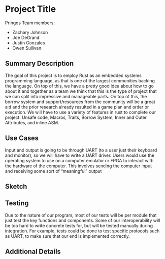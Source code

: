 # Project Title
Pringos
Team members:

- Zachary Johnson
- Joe DeGrand
- Justin Gonzales
- Owen Sullivan

## Summary Description
The goal of this project is to employ Rust as an embedded systems programming language, as that is one of the largest communities backing the
language. On top of this, we have a pretty good idea about how to go about it and together as a team we think that this is the type of project that we
can split into impressive and manageable parts.
On top of this, the borrow system and support/resources from the community will be a great aid and the prior research already resulted in a game plan
and order or execution.
We will have to use a variety of features in rust to complete our project: Unsafe code, Macros, Traits, Borrow System, Inner and Outer Attributes, 
and inline ASM. 

## Use Cases
Input and output is going to be through UART (to a user just their keyboard and monitor), so we will have to write a UART driver. Users would use the
operating system to use on a computer emulator or FPGA to interact with the hardware of the computer. This involves sending the computer input and 
receiving some sort of “meaningful” output

## Sketch

## Testing
Due to the nature of our program, most of our tests will be per module that just test the key functions and components. Some of our interoperability 
will be too hard to write concrete tests for, but will be tested manually during integration. For example, tests could be done to test specific 
protocols such as UART, to make sure that our end is implemented correctly.
## Additional Details
